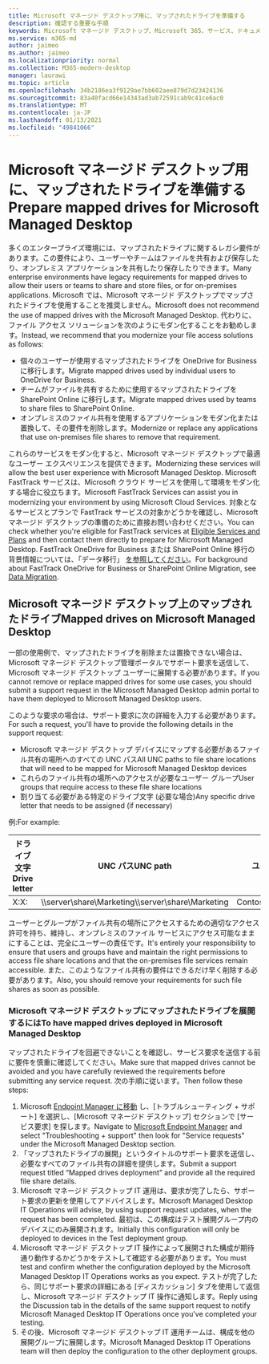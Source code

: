 ```yaml
---
title: Microsoft マネージド デスクトップ用に、マップされたドライブを準備する
description: 確認する重要な手順
keywords: Microsoft マネージド デスクトップ、Microsoft 365、サービス、ドキュメント
ms.service: m365-md
author: jaimeo
ms.author: jaimeo
ms.localizationpriority: normal
ms.collection: M365-modern-desktop
manager: laurawi
ms.topic: article
ms.openlocfilehash: 34b2186ea3f9129ae7bb602aee879d7d23424136
ms.sourcegitcommit: 83a40facd66e14343ad3ab72591cab9c41ce6ac0
ms.translationtype: MT
ms.contentlocale: ja-JP
ms.lasthandoff: 01/13/2021
ms.locfileid: "49841066"
---
```

#  <a name="prepare-mapped-drives-for-microsoft-managed-desktop"></a><span data-ttu-id="509e0-104">Microsoft マネージド デスクトップ用に、マップされたドライブを準備する</span><span class="sxs-lookup"><span data-stu-id="509e0-104">Prepare mapped drives for Microsoft Managed Desktop</span></span>

<span data-ttu-id="509e0-105">多くのエンタープライズ環境には、マップされたドライブに関するレガシ要件があります。この要件により、ユーザーやチームはファイルを共有および保存したり、オンプレミス アプリケーションを共有したり保存したりできます。</span><span class="sxs-lookup"><span data-stu-id="509e0-105">Many enterprise environments have legacy requirements for mapped drives to allow their users or teams to share and store files, or for on-premises applications.</span></span> <span data-ttu-id="509e0-106">Microsoft では、Microsoft マネージド デスクトップでマップされたドライブを使用することを推奨しません。</span><span class="sxs-lookup"><span data-stu-id="509e0-106">Microsoft does not recommend the use of mapped drives with the Microsoft Managed Desktop.</span></span> <span data-ttu-id="509e0-107">代わりに、ファイル アクセス ソリューションを次のようにモダン化することをお勧めします。</span><span class="sxs-lookup"><span data-stu-id="509e0-107">Instead, we recommend that you modernize your file access solutions as follows:</span></span>
  
- <span data-ttu-id="509e0-108">個々のユーザーが使用するマップされたドライブを OneDrive for Business に移行します。</span><span class="sxs-lookup"><span data-stu-id="509e0-108">Migrate mapped drives used by individual users to OneDrive for Business.</span></span> 
- <span data-ttu-id="509e0-109">チームがファイルを共有するために使用するマップされたドライブを SharePoint Online に移行します。</span><span class="sxs-lookup"><span data-stu-id="509e0-109">Migrate mapped drives used by teams to share files to SharePoint Online.</span></span> 
- <span data-ttu-id="509e0-110">オンプレミスのファイル共有を使用するアプリケーションをモダン化または置換して、その要件を削除します。</span><span class="sxs-lookup"><span data-stu-id="509e0-110">Modernize or replace any applications that use on-premises file shares to remove that requirement.</span></span>
  
<span data-ttu-id="509e0-111">これらのサービスをモダン化すると、Microsoft マネージド デスクトップで最適なユーザー エクスペリエンスを提供できます。</span><span class="sxs-lookup"><span data-stu-id="509e0-111">Modernizing these services will allow the best user experience with Microsoft Managed Desktop.</span></span> <span data-ttu-id="509e0-112">Microsoft FastTrack サービスは、Microsoft クラウド サービスを使用して環境をモダン化する場合に役立ちます。</span><span class="sxs-lookup"><span data-stu-id="509e0-112">Microsoft FastTrack Services can assist you in modernizing your environment by using Microsoft Cloud Services.</span></span> <span data-ttu-id="509e0-113">対象となるサービスとプランで FastTrack サービスの対象かどうかを確認[](https://docs.microsoft.com/fasttrack/m365-eligible-services-and-plans)し、Microsoft マネージド デスクトップの準備のために直接お問い合わせください。</span><span class="sxs-lookup"><span data-stu-id="509e0-113">You can check whether you're eligible for FastTrack services at [Eligible Services and Plans](https://docs.microsoft.com/fasttrack/m365-eligible-services-and-plans) and then contact them directly to prepare for Microsoft Managed Desktop.</span></span> <span data-ttu-id="509e0-114">FastTrack OneDrive for Business または SharePoint Online 移行の背景情報については、「データ移行」 [を参照してください](https://docs.microsoft.com/fasttrack/o365-data-migration)。</span><span class="sxs-lookup"><span data-stu-id="509e0-114">For background about FastTrack OneDrive for Business or SharePoint Online Migration, see [Data Migration](https://docs.microsoft.com/fasttrack/o365-data-migration).</span></span>

## <a name="mapped-drives-on-microsoft-managed-desktop"></a><span data-ttu-id="509e0-115">Microsoft マネージド デスクトップ上のマップされたドライブ</span><span class="sxs-lookup"><span data-stu-id="509e0-115">Mapped drives on Microsoft Managed Desktop</span></span>
 
<span data-ttu-id="509e0-116">一部の使用例で、マップされたドライブを削除または置換できない場合は、Microsoft マネージド デスクトップ管理ポータルでサポート要求を送信して、Microsoft マネージド デスクトップ ユーザーに展開する必要があります。</span><span class="sxs-lookup"><span data-stu-id="509e0-116">If you cannot remove or replace mapped drives for some use cases, you should submit a support request in the Microsoft Managed Desktop admin portal to have them deployed to Microsoft Managed Desktop users.</span></span>
    
<span data-ttu-id="509e0-117">このような要求の場合は、サポート要求に次の詳細を入力する必要があります。</span><span class="sxs-lookup"><span data-stu-id="509e0-117">For such a request, you'll have to provide the following details in the support request:</span></span> 

- <span data-ttu-id="509e0-118">Microsoft マネージド デスクトップ デバイスにマップする必要があるファイル共有の場所へのすべての UNC パス</span><span class="sxs-lookup"><span data-stu-id="509e0-118">All UNC paths to file share locations that will need to be mapped for Microsoft Managed Desktop devices</span></span> 
- <span data-ttu-id="509e0-119">これらのファイル共有の場所へのアクセスが必要なユーザー グループ</span><span class="sxs-lookup"><span data-stu-id="509e0-119">User groups that require access to these file share locations</span></span> 
- <span data-ttu-id="509e0-120">割り当てる必要がある特定のドライブ文字 (必要な場合)</span><span class="sxs-lookup"><span data-stu-id="509e0-120">Any specific drive letter that needs to be assigned (if necessary)</span></span>

<span data-ttu-id="509e0-121">例:</span><span class="sxs-lookup"><span data-stu-id="509e0-121">For example:</span></span>

| <span data-ttu-id="509e0-122">ドライブ文字</span><span class="sxs-lookup"><span data-stu-id="509e0-122">Drive letter</span></span> | <span data-ttu-id="509e0-123">UNC パス</span><span class="sxs-lookup"><span data-stu-id="509e0-123">UNC path</span></span> | <span data-ttu-id="509e0-124">ユーザー グループ</span><span class="sxs-lookup"><span data-stu-id="509e0-124">User group</span></span> |
|--------------|----------|------------|
| <span data-ttu-id="509e0-125">X:</span><span class="sxs-lookup"><span data-stu-id="509e0-125">X:</span></span>  | <span data-ttu-id="509e0-126">\\\server\share\Marketing</span><span class="sxs-lookup"><span data-stu-id="509e0-126">\\\server\share\Marketing</span></span> | <span data-ttu-id="509e0-127">ContosoMarketing</span><span class="sxs-lookup"><span data-stu-id="509e0-127">ContosoMarketing</span></span> |

<span data-ttu-id="509e0-128">ユーザーとグループがファイル共有の場所にアクセスするための適切なアクセス許可を持ち、維持し、オンプレミスのファイル サービスにアクセス可能なままにすることは、完全にユーザーの責任です。</span><span class="sxs-lookup"><span data-stu-id="509e0-128">It's entirely your responsibility to ensure that users and groups have and maintain the right permissions to access file share locations and that the on-premises file services remain accessible.</span></span> <span data-ttu-id="509e0-129">また、このようなファイル共有の要件はできるだけ早く削除する必要があります。</span><span class="sxs-lookup"><span data-stu-id="509e0-129">Also, you should remove your requirements for such file shares as soon as possible.</span></span>

### <a name="to-have-mapped-drives-deployed-in-microsoft-managed-desktop"></a><span data-ttu-id="509e0-130">Microsoft マネージド デスクトップにマップされたドライブを展開するには</span><span class="sxs-lookup"><span data-stu-id="509e0-130">To have mapped drives deployed in Microsoft Managed Desktop</span></span>
 
<span data-ttu-id="509e0-131">マップされたドライブを回避できないことを確認し、サービス要求を送信する前に要件を慎重に確認してください。</span><span class="sxs-lookup"><span data-stu-id="509e0-131">Make sure that mapped drives cannot be avoided and you have carefully reviewed the requirements before submitting any service request.</span></span> <span data-ttu-id="509e0-132">次の手順に従います。</span><span class="sxs-lookup"><span data-stu-id="509e0-132">Then follow these steps:</span></span>

1. <span data-ttu-id="509e0-133">Microsoft [Endpoint Manager に移動](https://endpoint.microsoft.com/) し、[トラブルシューティング + サポート] を選択し、[Microsoft マネージド デスクトップ] セクションで [サービス要求] を探します。</span><span class="sxs-lookup"><span data-stu-id="509e0-133">Navigate to [Microsoft Endpoint Manager](https://endpoint.microsoft.com/) and select "Troubleshooting + support" then look for "Service requests" under the Microsoft Managed Desktop section.</span></span>  
2. <span data-ttu-id="509e0-134">「マップされたドライブの展開」というタイトルのサポート要求を送信し、必要なすべてのファイル共有の詳細を提供します。</span><span class="sxs-lookup"><span data-stu-id="509e0-134">Submit a support request titled “Mapped drives deployment” and provide all the required file share details.</span></span>  
3. <span data-ttu-id="509e0-135">Microsoft マネージド デスクトップ IT 運用は、要求が完了したら、サポート要求の更新を使用してアドバイスします。</span><span class="sxs-lookup"><span data-stu-id="509e0-135">Microsoft Managed Desktop IT Operations will advise, by using support request updates, when the request has been completed.</span></span> <span data-ttu-id="509e0-136">最初は、この構成はテスト展開グループ内のデバイスにのみ展開されます。</span><span class="sxs-lookup"><span data-stu-id="509e0-136">Initially this configuration will only be deployed to devices in the Test deployment group.</span></span>  
4. <span data-ttu-id="509e0-137">Microsoft マネージド デスクトップ IT 操作によって展開された構成が期待通り動作するかどうかをテストして確認する必要があります。</span><span class="sxs-lookup"><span data-stu-id="509e0-137">You must test and confirm whether the configuration deployed by the Microsoft Managed Desktop IT Operations works as you expect.</span></span> <span data-ttu-id="509e0-138">テストが完了したら、同じサポート要求の詳細にある [ディスカッション] タブを使用して返信し、Microsoft マネージド デスクトップ IT 操作に通知します。</span><span class="sxs-lookup"><span data-stu-id="509e0-138">Reply using the Discussion tab in the details of the same support request to notify Microsoft Managed Desktop IT Operations once you've completed your testing.</span></span>  
5. <span data-ttu-id="509e0-139">その後、Microsoft マネージド デスクトップ IT 運用チームは、構成を他の展開グループに展開します。</span><span class="sxs-lookup"><span data-stu-id="509e0-139">Microsoft Managed Desktop IT Operations team will then deploy the configuration to the other deployment groups.</span></span> 

